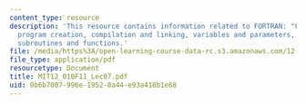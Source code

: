 ```yaml
---
content_type: resource
description: 'This resource contains information related to FORTRAN: "Formula Translation",
  program creation, compilation and linking, variables and parameters, flow control,
  subroutines and functions.'
file: /media/https%3A/open-learning-course-data-rc.s3.amazonaws.com/12-010-computational-methods-of-scientific-programming-fall-2011/0b6b7007996e19520a44e93a418b1e68_MIT12_010F11_Lec07.pdf
file_type: application/pdf
resourcetype: Document
title: MIT12_010F11_Lec07.pdf
uid: 0b6b7007-996e-1952-0a44-e93a418b1e68
---
```

